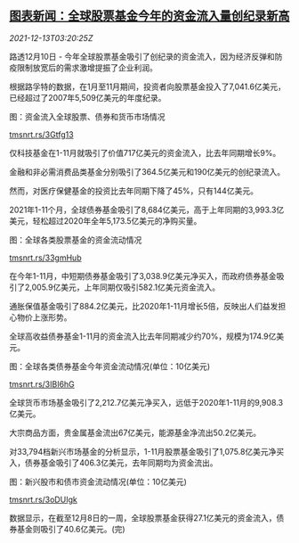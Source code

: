 <!--1639368063000-->
[图表新闻：全球股票基金今年的资金流入量创纪录新高](https://cn.reuters.com/article/graphic-stock-global-funds-1210-fri-idCNKBS2IS071)
------

<div><i>2021-12-13T03:20:25Z</i></div><p>路透12月10日 - 今年全球股票基金吸引了创纪录的资金流入，因为经济反弹和防疫限制放宽后的需求激增提振了企业利润。</p><p>根据路孚特的数据，在1月至11月期间，投资者向股票基金投入了7,041.6亿美元，已经超过了2007年5,509亿美元的年度纪录。</p><p>图：资金流入全球股票、债券和货币市场情况</p><p><a href="https://tmsnrt.rs/3Gtfg13">tmsnrt.rs/3Gtfg13</a></p><p>仅科技基金在1-11月就吸引了价值717亿美元的资金流入，比去年同期增长9%。</p><p>金融和非必需消费品类基金分别吸引了364.5亿美元和190亿美元的创纪录流入。</p><p>然而，对医疗保健基金的投资比去年同期下降了45%，只有144亿美元。</p><p>2021年1-11个月，全球债券基金吸引了8,684亿美元，高于上年同期的3,993.3亿美元，轻松超过2020年全年5,173.5亿美元的净购买量。</p><p>图：全球各类股票基金的资金流动情况</p><p><a href="https://tmsnrt.rs/33gmHub">tmsnrt.rs/33gmHub</a></p><p>在今年1-11月，中短期债券基金吸引了3,038.9亿美元净买入，而政府债券基金吸引了2,005.9亿美元，上年同期仅吸引582.1亿美元资金流入。</p><p>通胀保值基金吸引了884.2亿美元，比2020年1-11月增长5倍，反映出人们益发担心物价上涨形势。</p><p>全球高收益债券基金1-11月的资金流入比去年同期减少约70%，规模为174.9亿美元。</p><p>图：全球各类债券基金今年资金流动情况(单位：10亿美元)</p><p><a href="https://tmsnrt.rs/3IBI6hG">tmsnrt.rs/3IBI6hG</a></p><p>全球货币市场基金吸引了2,212.7亿美元净买入，远低于2020年1-11月的9,908.3亿美元。</p><p>大宗商品方面，贵金属基金流出67亿美元，能源基金净流出50.2亿美元。</p><p>对33,794档新兴市场基金的分析显示，1-11月股票基金吸引了1,075.8亿美元净买入，债券基金吸引了406.3亿美元，去年同期均为资金流出。</p><p>图：新兴股市和债市资金流动情况(单位：10亿美元)</p><p><a href="https://tmsnrt.rs/3oDUIgk">tmsnrt.rs/3oDUIgk</a></p><p>数据显示，在截至12月8日的一周，全球股票基金获得27.1亿美元的资金流入，债券基金则吸引了40.6亿美元。(完)</p>
